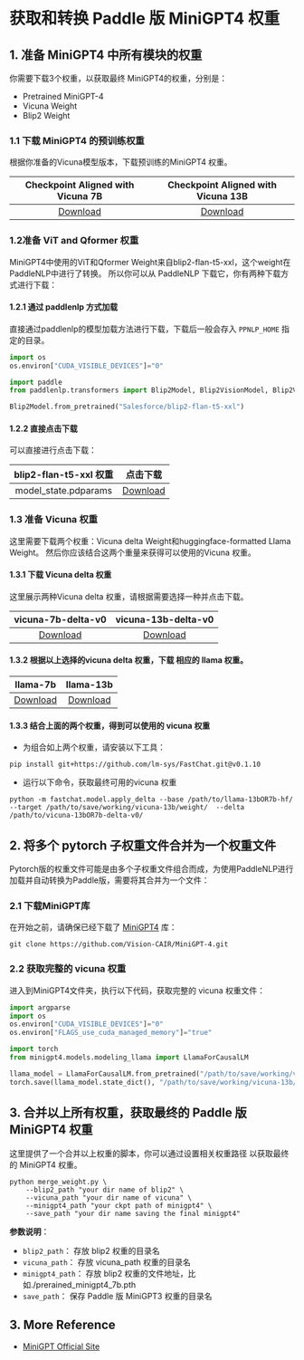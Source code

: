 # 获取和转换 Paddle 版 MiniGPT4 权重

## 1. 准备 MiniGPT4 中所有模块的权重

你需要下载3个权重，以获取最终 MiniGPT4的权重，分别是：
- Pretrained MiniGPT-4
- Vicuna Weight
- Blip2 Weight

### 1.1 下载 MiniGPT4 的预训练权重

根据你准备的Vicuna模型版本，下载预训练的MiniGPT4 权重。

|  Checkpoint Aligned with Vicuna 7B  |  Checkpoint Aligned with Vicuna 13B |
:-------------------------------------:|:-----------------------------------:
[Download](https://drive.google.com/file/d/1RY9jV0dyqLX-o38LrumkKRh6Jtaop58R/view?usp=sharing) | [Download](https://drive.google.com/file/d/1a4zLvaiDBr-36pasffmgpvH5P7CKmpze/view?usp=share_link)

### 1.2准备 ViT and Qformer 权重
MiniGPT4中使用的ViT和Qformer Weight来自blip2-flan-t5-xxl，这个weight在PaddleNLP中进行了转换。 所以你可以从 PaddleNLP 下载它，你有两种下载方式进行下载：

#### 1.2.1 通过 paddlenlp 方式加载
直接通过paddlenlp的模型加载方法进行下载，下载后一般会存入 `PPNLP_HOME` 指定的目录。

```python
import os
os.environ["CUDA_VISIBLE_DEVICES"]="0"

import paddle
from paddlenlp.transformers import Blip2Model, Blip2VisionModel, Blip2VisionConfig, Blip2QFormerConfig, Blip2QFormerModel

Blip2Model.from_pretrained("Salesforce/blip2-flan-t5-xxl")
```

#### 1.2.2 直接点击下载
可以直接进行点击下载：

|  blip2-flan-t5-xxl 权重  |  点击下载 |
:-------------------------------------:|:-----------------------------------:
| model_state.pdparams | [Download](https://paddlenlp.bj.bcebos.com/models/community/Salesforce/blip2-flan-t5-xxl/model_state.pdparams) |

### 1.3 准备 Vicuna 权重

这里需要下载两个权重：Vicuna delta Weight和huggingface-formatted Llama Weight。 然后你应该结合这两个重量来获得可以使用的Vicuna 权重。

#### 1.3.1 下载 Vicuna delta 权重

这里展示两种Vicuna delta 权重，请根据需要选择一种并点击下载。

|  vicuna-7b-delta-v0  |  vicuna-13b-delta-v0 |
:-------------------------------------:|:-----------------------------------:
 [Download](https://huggingface.co/lmsys/vicuna-7b-delta-v0/tree/main) | [Download](https://huggingface.co/lmsys/vicuna-13b-delta-v0g)

#### 1.3.2 根据以上选择的vicuna delta 权重，下载 相应的 llama 权重。

|  llama-7b  |  llama-13b |
:-------------------------------------:|:-----------------------------------:
 [Download](https://huggingface.co/decapoda-research/llama-7b-hf/tree/main) | [Download](https://huggingface.co/decapoda-research/llama-13b-hf)


#### 1.3.3 结合上面的两个权重，得到可以使用的 vicuna 权重
- 为组合如上两个权重，请安装以下工具：

```shell
pip install git+https://github.com/lm-sys/FastChat.git@v0.1.10
```
- 运行以下命令，获取最终可用的vicuna 权重

```shell
python -m fastchat.model.apply_delta --base /path/to/llama-13bOR7b-hf/  --target /path/to/save/working/vicuna-13b/weight/  --delta /path/to/vicuna-13bOR7b-delta-v0/
```

## 2. 将多个 pytorch 子权重文件合并为一个权重文件

Pytorch版的权重文件可能是由多个子权重文件组合而成，为使用PaddleNLP进行加载并自动转换为Paddle版，需要将其合并为一个文件：

### 2.1 下载MiniGPT库
在开始之前，请确保已经下载了 [MiniGPT4](https://github.com/Vision-CAIR/MiniGPT-4.git) 库：

```
git clone https://github.com/Vision-CAIR/MiniGPT-4.git
```

### 2.2 获取完整的 vicuna 权重
进入到MiniGPT4文件夹，执行以下代码，获取完整的 vicuna 权重文件：
```python
import argparse
import os
os.environ["CUDA_VISIBLE_DEVICES"]="0"
os.environ["FLAGS_use_cuda_managed_memory"]="true"

import torch
from minigpt4.models.modeling_llama import LlamaForCausalLM

llama_model = LlamaForCausalLM.from_pretrained("/path/to/save/working/vicuna-13b/")
torch.save(llama_model.state_dict(), "/path/to/save/working/vicuna-13b/pytorch_model.bin")
```

## 3. 合并以上所有权重，获取最终的 Paddle 版 MiniGPT4 权重
这里提供了一个合并以上权重的脚本，你可以通过设置相关权重路径 以获取最终的 MiniGPT4 权重。

```shell
python merge_weight.py \
    --blip2_path "your dir name of blip2" \
    --vicuna_path "your dir name of vicuna" \
    --minigpt4_path "your ckpt path of minigpt4" \
    --save_path "your dir name saving the final minigpt4"
```

**参数说明**：
- `blip2_path`： 存放 blip2 权重的目录名
- `vicuna_path`： 存放 vicuna_path 权重的目录名
- `minigpt4_path`： 存放 blip2 权重的文件地址，比如./prerained_minigpt4_7b.pth
- `save_path`： 保存 Paddle 版 MiniGPT3 权重的目录名

## 3. More Reference

- [MiniGPT Official Site](https://github.com/Vision-CAIR/MiniGPT-4)
